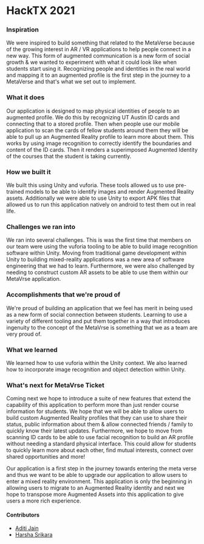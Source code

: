 # HackTX 2021

### Inspiration
We were inspired to build something that related to the MetaVerse because of the growing interest in AR / VR applications to help people connect in a new way. This form of augmented communication is a new form of social growth & we wanted to experiment with what it could look like when students start using it. Recognizing people and identities in the real world and mapping it to an augmented profile is the first step in the journey to a MetaVerse and that's what we set out to implement.

### What it does
Our application is designed to map physical identities of people to an augmented profile. We do this by recognizing UT Austin ID cards and connecting that to a stored profile. Then when people use our mobile application to scan the cards of fellow students around them they will be able to pull up an Augmented Reality profile to learn more about them. This works by using image recognition to correctly identify the boundaries and content of the ID cards. Then it renders a superimposed Augmented Identity of the courses that the student is taking currently.

### How we built it
We built this using Unity and vuforia. These tools allowed us to use pre-trained models to be able to identify images and render Augmented Reality assets. Additionally we were able to use Unity to export APK files that allowed us to run this application natively on android to test them out in real life. 

### Challenges we ran into
We ran into several challenges. This is was the first time that members on our team were using the vuforia tooling to be able to build image recognition software within Unity. Moving from traditional game development within Unity to building mixed-reality applications was a new area of software engineering that we had to learn. Furthermore, we were also challenged by needing to construct custom AR assets to be able to use them within our MetaVrse application.

### Accomplishments that we're proud of
We're proud of building an application that we feel has merit in being used as a new form of social connection between students. Learning to use a variety of different tooling and put them together in a way that introduces ingenuity to the concept of the MetaVrse is something that we as a team are very proud of. 

### What we learned
We learned how to use vuforia within the Unity context. We also learned how to incorporate image recognition and object detection within Unity.

### What's next for MetaVrse Ticket
Coming next we hope to introduce a suite of new features that extend the capability of this application to perform more than just render course information for students. We hope that we will be able to allow users to build custom Augmented Reality profiles that they can use to share their status, public information about them & allow connected friends / family to quickly know their latest updates. Furthermore, we hope to move from scanning ID cards to be able to use facial recognition to build an AR profile without needing a standard physical interface. This could allow for students to quickly learn more about each other, find mutual interests, connect over shared opportunities and more!

Our application is a first step in the journey towards entering the meta verse and thus we want to be able to upgrade our application to allow users to enter a mixed reality environment. This application is only the beginning in allowing users to migrate to an Augmented Reality identity and next we hope to transpose more Augmented Assets into this application to give users a more rich experience.

#### Contributors

 - [Aditi Jain](https://github.com/joy2469)
 - [Harsha Srikara](https://github.com/harshasrikara)
